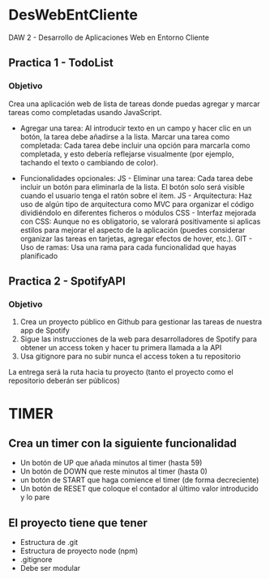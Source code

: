 # DesWebEntCliente
DAW 2 - Desarrollo de Aplicaciones Web en Entorno Cliente

## Practica 1 - TodoList

### Objetivo

Crea una aplicación web de lista de tareas donde puedas agregar y marcar tareas como completadas usando JavaScript.

- Agregar una tarea: Al introducir texto en un campo y hacer clic en un botón, la tarea debe añadirse a la lista.
Marcar una tarea como completada: Cada tarea debe incluir una opción para marcarla como completada, y esto debería reflejarse visualmente (por ejemplo, tachando el texto o cambiando de color).

- Funcionalidades opcionales:
JS - Eliminar una tarea: Cada tarea debe incluir un botón para eliminarla de la lista. El botón solo será visible cuando el usuario tenga el ratón sobre el item.
JS - Arquitectura: Haz uso de algún tipo de arquitectura como MVC para organizar el código dividiéndolo en diferentes ficheros o módulos
CSS - Interfaz mejorada con CSS: Aunque no es obligatorio, se valorará positivamente si aplicas estilos para mejorar el aspecto de la aplicación (puedes considerar organizar las tareas en tarjetas, agregar efectos de hover, etc.).
GIT - Uso de ramas: Usa una rama para cada funcionalidad que hayas planificado

## Practica 2 - SpotifyAPI

### Objetivo

1. Crea un proyecto público en Github para gestionar las tareas de nuestra app de Spotify
2. Sigue las instrucciones de la web para desarrolladores de Spotify para obtener un access token y hacer tu primera llamada a la API
3. Usa gitignore para no subir nunca el access token a tu repositorio

La entrega será la ruta hacia tu proyecto (tanto el proyecto como el repositorio deberán ser públicos)

# TIMER

## Crea un timer con la siguiente funcionalidad

- Un botón de UP que añada minutos al timer (hasta 59)
- Un botón de DOWN que reste minutos al timer (hasta 0)
- un botón de START que haga comience el timer (de forma decreciente)
- Un botón de RESET que coloque el contador al último valor introducido y lo pare

## El proyecto tiene que tener

- Estructura de .git
- Estructura de proyecto node (npm)
- .gitignore
- Debe ser modular 
